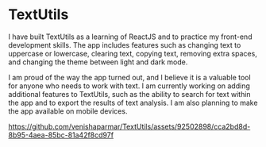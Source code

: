 # TextUtils
I have built TextUtils as a learning of ReactJS and to practice my front-end development skills. The app includes features such as changing text to uppercase or lowercase, clearing text, copying text, removing extra spaces, and changing the theme between light and dark mode.

I am proud of the way the app turned out, and I believe it is a valuable tool for anyone who needs to work with text. I am currently working on adding additional features to TextUtils, such as the ability to search for text within the app and to export the results of text analysis. I am also planning to make the app available on mobile devices.




https://github.com/venishaparmar/TextUtils/assets/92502898/cca2bd8d-8b95-4aea-85bc-81a42f8cd97f

